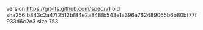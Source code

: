 version https://git-lfs.github.com/spec/v1
oid sha256:b843c2a47f2512bf84e2a848fb543e1a396a762489065b6b80bf77f933d6c2e3
size 753
